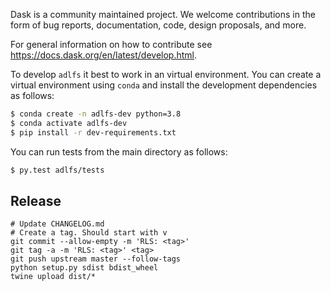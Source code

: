 Dask is a community maintained project. We welcome contributions in the form of bug reports, documentation, code, design proposals, and more. 

For general information on how to contribute see https://docs.dask.org/en/latest/develop.html.

To develop ``adlfs`` it best to work in an virtual environment.
You can create a virtual environment using ``conda`` and install the development dependencies as follows:

```bash
$ conda create -n adlfs-dev python=3.8
$ conda activate adlfs-dev
$ pip install -r dev-requirements.txt
```

You can run tests from the main directory as follows:
```bash
$ py.test adlfs/tests
```

## Release

```
# Update CHANGELOG.md
# Create a tag. Should start with v
git commit --allow-empty -m 'RLS: <tag>'
git tag -a -m 'RLS: <tag>' <tag>
git push upstream master --follow-tags
python setup.py sdist bdist_wheel
twine upload dist/*
```
